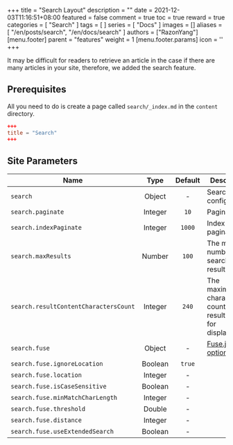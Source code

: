 +++
title = "Search Layout"
description = ""
date = 2021-12-03T11:16:51+08:00
featured = false
comment = true
toc = true
reward = true
categories = [
  "Search"
]
tags = [
]
series = [
  "Docs"
]
images = []
aliases = [
  "/en/posts/search",
  "/en/docs/search"
]
authors = ["RazonYang"]
[menu.footer]
  parent = "features"
  weight = 1
  [menu.footer.params]
    icon = '<i class="fas fa-fw fa-search text-info"></i>'
+++

It may be difficult for readers to retrieve an article in the case if there are many articles in your site, therefore, we added the search feature.

<!--more-->

## Prerequisites

All you need to do is create a page called `search/_index.md` in the `content` directory.

```toml
+++
title = "Search"
+++
```

## Site Parameters

| Name | Type | Default | Description
|---|:-:|:-:|---
| `search` | Object | - | Search configuration.
| `search.paginate` | Integer | `10` | Pagination.
| `search.indexPaginate` | Integer | `1000` | Index file pagination.
| `search.maxResults` | Number | `100` | The max number of search results.
| `search.resultContentCharactersCount` | Integer | `240` | The maximum characters count of result content for displaying.
| `search.fuse` | Object | - | [Fuse.js options](https://fusejs.io/api/options.html).
| `search.fuse.ignoreLocation` | Boolean | `true` |
| `search.fuse.location` | Integer | - |
| `search.fuse.isCaseSensitive` | Boolean | - |
| `search.fuse.minMatchCharLength` | Integer | - |
| `search.fuse.threshold` | Double | - |
| `search.fuse.distance` | Integer | - |
| `search.fuse.useExtendedSearch` | Boolean | - |
